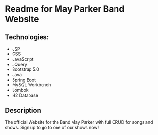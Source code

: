 # Readme for May Parker Band Website

## Technologies:

- JSP
- CSS
- JavaScript
- JQuery
- Bootstrap 5.0
- Java
- Spring Boot
- MySQL Workbench
- Lombok
- H2 Database

## Description

The official Website for the Band May Parker with full CRUD for songs and shows. Sign up to go to one of our shows now!